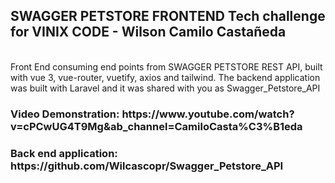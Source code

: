 <h2> SWAGGER PETSTORE FRONTEND Tech challenge for VINIX CODE - Wilson Camilo Castañeda </h2>
<br>
    Front End consuming end points from SWAGGER PETSTORE REST API, built with vue 3, vue-router, vuetify, axios and tailwind.
    The backend application was built with Laravel and it was shared with you as Swagger_Petstore_API
<b3>
<h3>Video Demonstration: https://www.youtube.com/watch?v=cPCwUG4T9Mg&ab_channel=CamiloCasta%C3%B1eda</h3>
<h3>Back end application: https://github.com/Wilcascopr/Swagger_Petstore_API </h3>

